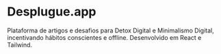 # Desplugue.app
Plataforma de artigos e desafios para Detox Digital e Minimalismo Digital, incentivando hábitos conscientes e offline. Desenvolvido em React e Tailwind.
